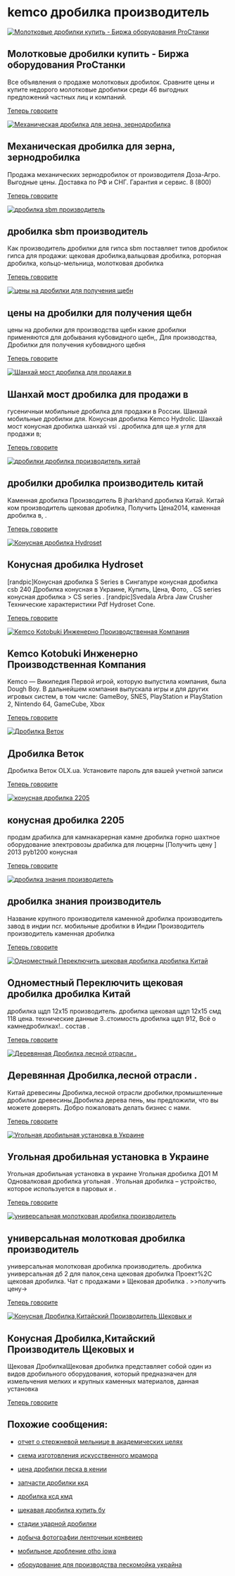 # kemco дробилка производитель
<a href="https://ru.ecuriezuff.be/products/" target="_blank">![Молотковые дробилки купить - Биржа оборудования ProСтанки](https://github.com/millmachine/images/raw/main/366.jpg)</a>
## Молотковые дробилки купить - Биржа оборудования ProСтанки
Все объявления о продаже молотковых дробилок. Сравните цены и купите недорого молотковые дробилки среди 46 выгодных предложений частных лиц и компаний.
<a href="https://ru.ecuriezuff.be/products/" target="_blank">Теперь говорите</a>
<a href="https://ru.ecuriezuff.be/products/" target="_blank">![Механическая дробилка для зерна, зернодробилка ](https://github.com/millmachine/images/raw/main/118.jpg)</a>
## Механическая дробилка для зерна, зернодробилка 
Продажа механических зернодробилок от производителя Доза-Агро. Выгодные цены. Доставка по РФ и СНГ. Гарантия и сервис. 8 (800) 
<a href="https://ru.ecuriezuff.be/products/" target="_blank">Теперь говорите</a>
<a href="https://ru.ecuriezuff.be/products/" target="_blank">![дробилка sbm производитель](https://github.com/millmachine/images/raw/main/412.jpg)</a>
## дробилка sbm производитель
Как производитель дробилки для гипса sbm поставляет типов дробилок гипса для продажи: щековая дробилка,вальцовая дробилка, роторная дробилка, кольцо-мельница, молотковая дробилка 
<a href="https://ru.ecuriezuff.be/products/" target="_blank">Теперь говорите</a>
<a href="https://ru.ecuriezuff.be/products/" target="_blank">![цены на дробилки для получения щебн](https://github.com/millmachine/images/raw/main/490.jpg)</a>
## цены на дробилки для получения щебн
цены на дробилки для производства щебн какие дробилки применяются для добывания кубовидного щебн,, Для производства, Дробилки для получения кубовидного щебня
<a href="https://ru.ecuriezuff.be/products/" target="_blank">Теперь говорите</a>
<a href="https://ru.ecuriezuff.be/products/" target="_blank">![Шанхай мост дробилка для продажи в](https://github.com/millmachine/images/raw/main/668.jpg)</a>
## Шанхай мост дробилка для продажи в
гусеничныи мобильные дробилка для продажи в России. Шанхай мобильные дробилки для. Конусная дробилка Kemco Hydrolic. Шанхай мост конусная дробилка шанхай vsi . дробилка для ще.я угля для продажи в;
<a href="https://ru.ecuriezuff.be/products/" target="_blank">Теперь говорите</a>
<a href="https://ru.ecuriezuff.be/products/" target="_blank">![дробилки дробилка производитель китай](https://github.com/millmachine/images/raw/main/648.jpg)</a>
## дробилки дробилка производитель китай
Каменная дробилка Производитель В jharkhand дробилка Китай. Китай ком производитель щековая дробилка, Получить Цена2014, каменная дробилка в, .
<a href="https://ru.ecuriezuff.be/products/" target="_blank">Теперь говорите</a>
<a href="https://ru.ecuriezuff.be/products/" target="_blank">![Конусная дробилка Hydroset](https://github.com/millmachine/images/raw/main/739.jpg)</a>
## Конусная дробилка Hydroset
[randpic]Конусная дробилка S Series в Сингапуре конусная дробилка сsb 240 Дробилка конусная в Украине, Купить, Цена, Фото, . CS series конусная дробилка > CS series . [randpic]Svedala Arbra Jaw Crusher Технические характеристики Pdf Hydroset Cone.
<a href="https://ru.ecuriezuff.be/products/" target="_blank">Теперь говорите</a>
<a href="https://ru.ecuriezuff.be/products/" target="_blank">![Kemco Kotobuki Инженерно Производственная Компания](https://github.com/millmachine/images/raw/main/150.jpg)</a>
## Kemco Kotobuki Инженерно Производственная Компания
Kemco — Википедия Первой игрой, которую выпустила компания, была Dough Boy. В дальнейшем компания выпускала игры и для других игровых систем, в том числе: GameBoy, SNES, PlayStation и PlayStation 2, Nintendo 64, GameCube, Xbox 
<a href="https://ru.ecuriezuff.be/products/" target="_blank">Теперь говорите</a>
<a href="https://ru.ecuriezuff.be/products/" target="_blank">![Дробилка Веток](https://github.com/millmachine/images/raw/main/368.jpg)</a>
## Дробилка Веток
Дробилка Веток OLX.ua. Установите пароль для вашей учетной записи
<a href="https://ru.ecuriezuff.be/products/" target="_blank">Теперь говорите</a>
<a href="https://ru.ecuriezuff.be/products/" target="_blank">![конусная дробилка 2205](https://github.com/millmachine/images/raw/main/9.jpg)</a>
## конусная дробилка 2205
продам драбилка для камнакарерная камне дробилка горно шахтное оборудование электровозы драбилка для люцерны [Получить цену ] 2013 pyb1200 конусная
<a href="https://ru.ecuriezuff.be/products/" target="_blank">Теперь говорите</a>
<a href="https://ru.ecuriezuff.be/products/" target="_blank">![дробилка знания производитель](https://github.com/millmachine/images/raw/main/728.jpg)</a>
## дробилка знания производитель
Название крупного производителя каменной дробилка производитель завод в индии ncr. мобильные дробилки в Индии Производитель  производитель каменная дробилка
<a href="https://ru.ecuriezuff.be/products/" target="_blank">Теперь говорите</a>
<a href="https://ru.ecuriezuff.be/products/" target="_blank">![Одноместный Переключить щековая дробилка дробилка Китай](https://github.com/millmachine/images/raw/main/4.jpg)</a>
## Одноместный Переключить щековая дробилка дробилка Китай
дробилка щдп 12х15 производитель. дробилка щековая щдп 12х15 смд 118 цена. технические данные 3..стоимость дробилка щдп 912, Всё о камнедробилках!.. состав .
<a href="https://ru.ecuriezuff.be/products/" target="_blank">Теперь говорите</a>
<a href="https://ru.ecuriezuff.be/products/" target="_blank">![Деревянная Дробилка,лесной отрасли .](https://github.com/millmachine/images/raw/main/595.jpg)</a>
## Деревянная Дробилка,лесной отрасли .
Китай древесины Дробилка,лесной отрасли дробилки,промышленные дробилки древесины,Дробилка дерева пень, мы предложили, что вы можете доверять. Добро пожаловать делать бизнес с нами.
<a href="https://ru.ecuriezuff.be/products/" target="_blank">Теперь говорите</a>
<a href="https://ru.ecuriezuff.be/products/" target="_blank">![Угольная дробильная установка в Украине](https://github.com/millmachine/images/raw/main/297.jpg)</a>
## Угольная дробильная установка в Украине
Угольная дробильная установка в украине Угольная дробилка ДО1 М Одновалковая дробилка угольная . Угольная дробилка – устройство, которое используется в паровых и .
<a href="https://ru.ecuriezuff.be/products/" target="_blank">Теперь говорите</a>
<a href="https://ru.ecuriezuff.be/products/" target="_blank">![универсальная молотковая дробилка производитель](https://github.com/millmachine/images/raw/main/517.jpg)</a>
## универсальная молотковая дробилка производитель
универсальная молотковая дробилка производитель. дробилка универсальная дб 2 для палок,cена щековая дробилка Проект%2C щековая дробилка. Чат с продажами » Щековая дробилка . >>получить цену→
<a href="https://ru.ecuriezuff.be/products/" target="_blank">Теперь говорите</a>
<a href="https://ru.ecuriezuff.be/products/" target="_blank">![Конусная Дробилка,Китайский Производитель Щековых и ](https://github.com/millmachine/images/raw/main/559.jpg)</a>
## Конусная Дробилка,Китайский Производитель Щековых и 
Щековая ДробилкаЩековая дробилка представляет собой один из видов дробильного оборудования, который предназначен для измельчения мелких и крупных каменных материалов, данная установка
<a href="https://ru.ecuriezuff.be/products/" target="_blank">Теперь говорите</a>
## Похожие сообщения:
* [отчет о стержневой мельнице в академических целях](%D0%BE%D1%82%D1%87%D0%B5%D1%82%20%D0%BE%20%D1%81%D1%82%D0%B5%D1%80%D0%B6%D0%BD%D0%B5%D0%B2%D0%BE%D0%B9%20%D0%BC%D0%B5%D0%BB%D1%8C%D0%BD%D0%B8%D1%86%D0%B5%20%D0%B2%20%D0%B0%D0%BA%D0%B0%D0%B4%D0%B5%D0%BC%D0%B8%D1%87%D0%B5%D1%81%D0%BA%D0%B8%D1%85%20%D1%86%D0%B5%D0%BB%D1%8F%D1%85.md)
* [схема изготовления искусственного мрамора](%D1%81%D1%85%D0%B5%D0%BC%D0%B0%20%D0%B8%D0%B7%D0%B3%D0%BE%D1%82%D0%BE%D0%B2%D0%BB%D0%B5%D0%BD%D0%B8%D1%8F%20%D0%B8%D1%81%D0%BA%D1%83%D1%81%D1%81%D1%82%D0%B2%D0%B5%D0%BD%D0%BD%D0%BE%D0%B3%D0%BE%20%D0%BC%D1%80%D0%B0%D0%BC%D0%BE%D1%80%D0%B0.md)
* [цена дробилки песка в кении](%D1%86%D0%B5%D0%BD%D0%B0%20%D0%B4%D1%80%D0%BE%D0%B1%D0%B8%D0%BB%D0%BA%D0%B8%20%D0%BF%D0%B5%D1%81%D0%BA%D0%B0%20%D0%B2%20%D0%BA%D0%B5%D0%BD%D0%B8%D0%B8.md)
* [запчасти дробилки ккд](%D0%B7%D0%B0%D0%BF%D1%87%D0%B0%D1%81%D1%82%D0%B8%20%D0%B4%D1%80%D0%BE%D0%B1%D0%B8%D0%BB%D0%BA%D0%B8%20%D0%BA%D0%BA%D0%B4.md)
* [дробилка ксд кмд](%D0%B4%D1%80%D0%BE%D0%B1%D0%B8%D0%BB%D0%BA%D0%B0%20%D0%BA%D1%81%D0%B4%20%D0%BA%D0%BC%D0%B4.md)
* [щекавая дробилка купить бу](%D1%89%D0%B5%D0%BA%D0%B0%D0%B2%D0%B0%D1%8F%20%D0%B4%D1%80%D0%BE%D0%B1%D0%B8%D0%BB%D0%BA%D0%B0%20%D0%BA%D1%83%D0%BF%D0%B8%D1%82%D1%8C%20%D0%B1%D1%83.md)
* [стадии ударной дробилки](%D1%81%D1%82%D0%B0%D0%B4%D0%B8%D0%B8%20%D1%83%D0%B4%D0%B0%D1%80%D0%BD%D0%BE%D0%B9%20%D0%B4%D1%80%D0%BE%D0%B1%D0%B8%D0%BB%D0%BA%D0%B8.md)
* [добыча фотографии ленточныи конвеиер](%D0%B4%D0%BE%D0%B1%D1%8B%D1%87%D0%B0%20%D1%84%D0%BE%D1%82%D0%BE%D0%B3%D1%80%D0%B0%D1%84%D0%B8%D0%B8%20%D0%BB%D0%B5%D0%BD%D1%82%D0%BE%D1%87%D0%BD%D1%8B%D0%B8%20%D0%BA%D0%BE%D0%BD%D0%B2%D0%B5%D0%B8%D0%B5%D1%80.md)
* [мобильное дробление otho iowa](%D0%BC%D0%BE%D0%B1%D0%B8%D0%BB%D1%8C%D0%BD%D0%BE%D0%B5%20%D0%B4%D1%80%D0%BE%D0%B1%D0%BB%D0%B5%D0%BD%D0%B8%D0%B5%20otho%20iowa.md)
* [оборудование для производства пескомойка украйна](%D0%BE%D0%B1%D0%BE%D1%80%D1%83%D0%B4%D0%BE%D0%B2%D0%B0%D0%BD%D0%B8%D0%B5%20%D0%B4%D0%BB%D1%8F%20%D0%BF%D1%80%D0%BE%D0%B8%D0%B7%D0%B2%D0%BE%D0%B4%D1%81%D1%82%D0%B2%D0%B0%20%D0%BF%D0%B5%D1%81%D0%BA%D0%BE%D0%BC%D0%BE%D0%B9%D0%BA%D0%B0%20%D1%83%D0%BA%D1%80%D0%B0%D0%B9%D0%BD%D0%B0.md)
